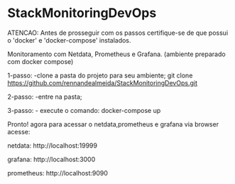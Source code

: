 # StackMonitoringDevOps
ATENCAO:
Antes de prosseguir com os passos certifique-se de que possui o 'docker' e 'docker-compose' instalados.

Monitoramento com Netdata, Prometheus e Grafana. (ambiente preparado com docker compose)

1-passo:
   -clone a pasta do projeto para seu ambiente;
     git clone https://github.com/rennandealmeida/StackMonitoringDevOps.git

2-passo:
   -entre na pasta;

3-passo:
    - execute o comando:
       docker-compose up

Pronto!
agora para acessar o netdata,prometheus e grafana via browser acesse:

netdata:
http://localhost:19999

grafana:
http://localhost:3000

prometheus:
http://localhost:9090

